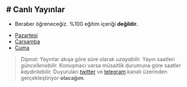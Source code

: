 # Canlı Yayınlar
---

* Beraber öğreneceğiz. %100 eğitim içeriği **değildir.**

- [Pazartesi](./pazartesi)
- [Çarşamba](./carsamba)
- [Cuma](./cuma)


> Dipnot:
Yayınlar akışa göre süre olarak *uzayabilir.* Yayın saatleri *güncellenebilir.* Konuşmacı varsa müsaitlik durumuna göre saatler *kaydırılabilir.* Duyuruları [twitter](https://twitter.com/cagataycali) ve [telegram](https://t.me/cagataydev) kanalı üzerinden gerçekleştiriyor **olacağım**.
